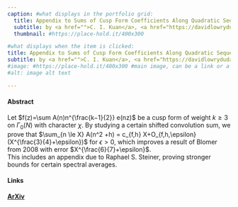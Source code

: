 ```yaml
---
caption: #what displays in the portfolio grid:
  title: Appendix to Sums of Cusp Form Coefficients Along Quadratic Sequences
  subtitle: by <a href="">C. I. Kuan</a>, <a href="https://davidlowryduda.com/">D. Lowry-Duda</a>, and <a href="https://awwalker.com/">A. Walker</a>.
  thumbnail: #https://place-hold.it/400x300

#what displays when the item is clicked:
title: Appendix to Sums of Cusp Form Coefficients Along Quadratic Sequences
subtitle: by <a href="">C. I. Kuan</a>, <a href="https://davidlowryduda.com/">D. Lowry-Duda</a>, and <a href="https://awwalker.com/">A. Walker</a>.
#image: #https://place-hold.it/400x300 #main image, can be a link or a file in assets/img/portfolio
#alt: image alt text

---
```


#### Abstract
Let $f(z)=\sum A(n)n^{\frac{k−1}{2}} e(nz)$ be a cusp form of weight $k\ge 3$ on $\Gamma_0(N)$ with character $\chi$. By studying a certain shifted convolution sum, we prove that $\sum_{n \le X} A(n^2 +h) = c_{f,h} X+O_{f,h,\epsilon}(X^{\frac{3}{4}+\epsilon})$ for $\epsilon >0$, which improves a result of Blomer from 2008 with error $X^{\frac{6}{7}+\epsilon}$.  
This includes an appendix due to Raphael S. Steiner, proving stronger bounds for certain spectral averages.

#### Links
**[ArXiv](https://arxiv.org/abs/2301.11901)**
